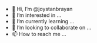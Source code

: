- 👋 Hi, I’m @joystanbrayan
- 👀 I’m interested in ...
- 🌱 I’m currently learning ...
- 💞️ I’m looking to collaborate on ...
- 📫 How to reach me ...

<!---
joystanbrayan/joystanbrayan is a ✨ special ✨ repository because its `README.md` (this file) appears on your GitHub profile.
You can click the Preview link to take a look at your changes.
--->
